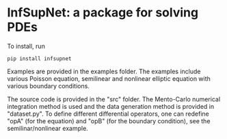 # InfSupNet: a package for solving PDEs


To install, run 

```
pip install infsupnet
```

Examples are provided in the examples folder. The examples include various Poisson equation, semilinear and nonlinear elliptic equation with various boundary conditions.

The source code is provided in the "src" folder.
The Mento-Carlo numerical integration method is used and the data generation method is provided in "dataset.py". To define different differential operators, one can redefine "opA" (for the equation) and "opB" (for the boundary condition), see the semilinar/nonlinear example. 